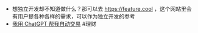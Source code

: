 - 想独立开发却不知道做什么？那可以去 https://feature.cool ，这个网站里会有用户提各种各样的需求，可以作为独立开发的参考
- [我用 ChatGPT 帮我自动交易](https://www.youtube.com/watch?v=hWb2_NEPebI) #理财